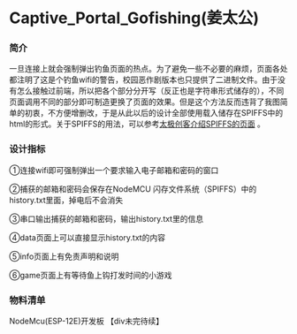 # Captive_Portal_Gofishing(姜太公)
### 简介
一旦连接上就会强制弹出钓鱼页面的热点。为了避免一些不必要的麻烦，页面各处都注明了这是个钓鱼wifi的警告，校园恶作剧版本也只提供了二进制文件。由于没有怎么接触过前端，所以把各个部分分开写（反正也是字符串形式储存的），不同页面调用不同的部分即可制造更换了页面的效果。但是这个方法反而违背了我图简单的初衷，不方便增删改，于是从此以后的设计全部使用载入储存在SPIFFS中的html的形式。关于SPIFFS的用法，可以参考[太极创客介绍SPIFFS的页面](http://www.taichi-maker.com/homepage/esp8266-nodemcu-iot/iot-c/spiffs/) 。

### 设计指标
①连接wifi即可强制弹出一个要求输入电子邮箱和密码的窗口

②捕获的邮箱和密码会保存在NodeMCU 闪存文件系统（SPIFFS）中的history.txt里面，掉电后不会消失

③串口输出捕获的邮箱和密码，输出history.txt里的信息

④data页面上可以直接显示history.txt的内容

⑤info页面上有免责声明和说明

⑥game页面上有等待鱼上钩打发时间的小游戏

### 物料清单
NodeMcu(ESP-12E)开发板
【div未完待续】

